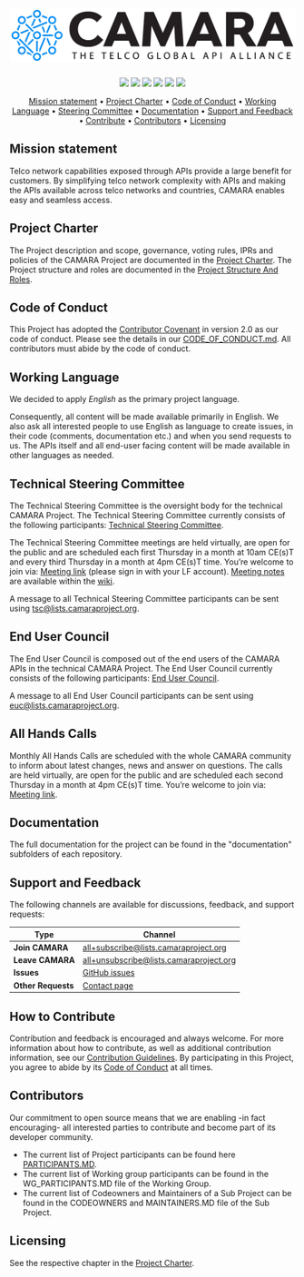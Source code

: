 <h1 align="center">
  <img src="/documentation/images/CAMARA_logo_black.png">
  <!---
  CAMARA - The Telco Global API Alliance
  -->
</h1>

<p align="center">
<a href="https://github.com/camaraproject/Governance/commits/" title="Last Commit"><img src="https://img.shields.io/github/last-commit/camaraproject/Governance?style=plastic"></a>
<a href="https://github.com/camaraproject/Governance/issues" title="Open Issues"><img src="https://img.shields.io/github/issues/camaraproject/Governance?style=plastic"></a>
<a href="https://github.com/camaraproject/Governance/pulls" title="Open Pull Requests"><img src="https://img.shields.io/github/issues-pr/camaraproject/Governance?style=plastic"></a>
<a href="https://github.com/camaraproject/Governance/graphs/contributors" title="Contributors"><img src="https://img.shields.io/github/contributors/camaraproject/Governance?style=plastic"></a>
<a href="https://github.com/camaraproject/Governance" title="Repo Size"><img src="https://img.shields.io/github/repo-size/camaraproject/Governance?style=plastic"></a>
<a href="https://github.com/camaraproject/Governance/blob/main/documentation/LICENSE.APACHE2.0" title="License"><img src="https://img.shields.io/badge/License-Apache%202.0-green.svg?style=plastic"></a>
</p>

<p align="center">
  <a href="#mission-statement">Mission statement</a> •
  <a href="#project-charter">Project Charter</a> •
  <a href="#code-of-conduct">Code of Conduct</a> •
  <a href="#working-language">Working Language</a> •
  <a href="#steering-committee">Steering Committee</a> •
  <a href="#documentation">Documentation</a> •
  <a href="#support-and-feedback">Support and Feedback</a> •
  <a href="#how-to-contribute">Contribute</a> •
  <a href="#contributors">Contributors</a> •
  <a href="#licensing">Licensing</a>
</p>

## Mission statement

Telco network capabilities exposed through APIs provide a large benefit for customers. By simplifying telco network complexity with APIs and making the APIs available across telco networks and countries, CAMARA enables easy and seamless access.

## Project Charter

The Project description and scope, governance, voting rules, IPRs and policies of the CAMARA Project are documented in the [Project Charter](./ProjectCharter.md).
The Project structure and roles are documented in the [Project Structure And Roles](./ProjectStructureAndRoles.md).

## Code of Conduct

This Project has adopted the [Contributor Covenant](https://www.contributor-covenant.org/) in version 2.0 as our code of conduct. Please see the details in our [CODE_OF_CONDUCT.md](CODE_OF_CONDUCT.md). All contributors must abide by the code of conduct.

## Working Language

We decided to apply _English_ as the primary project language.  

Consequently, all content will be made available primarily in English. We also ask all interested people to use English as language to create issues, in their code (comments, documentation etc.) and when you send requests to us. The APIs itself and all end-user facing content will be made available in other languages as needed.

## Technical Steering Committee
The Technical Steering Committee is the oversight body for the technical CAMARA Project. The Technical Steering Committee currently consists of the following participants: [Technical Steering Committee](https://camaraproject.org/steering-committee/).

The Technical Steering Committee meetings are held virtually, are open for the public and are scheduled each first Thursday in a month at 10am CE(s)T and every third Thursday in a month at 4pm CE(s)T time. You’re welcome to join via: [Meeting link](https://zoom-lfx.platform.linuxfoundation.org/meeting/99444398287?password=6a122680-fba6-414f-b1f7-5e7ce5c59f21) (please sign in with your LF account). [Meeting notes](https://wiki.camaraproject.org/display/CAM/TSC+Meeting+Minutes) are available within the [wiki](https://wiki.camaraproject.org/).

A message to all Technical Steering Committee participants can be sent using <tsc@lists.camaraproject.org>.

## End User Council
The End User Council is composed out of the end users of the CAMARA APIs in the technical CAMARA Project. The End User Council currently consists of the following participants: [End User Council](https://camaraproject.org/end-user-council/).

A message to all End User Council participants can be sent using <euc@lists.camaraproject.org>.

## All Hands Calls

Monthly All Hands Calls are scheduled with the whole CAMARA community to inform about latest changes, news and answer on questions. The calls are held virtually, are open for the public and are scheduled each second Thursday in a month at 4pm CE(s)T time. You’re welcome to join via: [Meeting link](https://zoom-lfx.platform.linuxfoundation.org/meeting/93487157363?password=9a10a1e2-8279-43ee-a160-20da1b921180).

## Documentation

The full documentation for the project can be found in the "documentation" subfolders of each repository.

## Support and Feedback
The following channels are available for discussions, feedback, and support requests:

| Type                     | Channel                                                |
| ------------------------ | ------------------------------------------------------ |
| **Join CAMARA** | <all+subscribe@lists.camaraproject.org> |
| **Leave CAMARA** | <all+unsubscribe@lists.camaraproject.org> |
| **Issues**   | [GitHub issues](https://github.com/camaraproject/Governance/issues/new) |
| **Other Requests**    | [Contact page](https://camaraproject.org/contact/)   |

## How to Contribute

Contribution and feedback is encouraged and always welcome. For more information about how to contribute, as well as additional contribution information, see our [Contribution Guidelines](./CONTRIBUTING.md). By participating in this Project, you agree to abide by its [Code of Conduct](./CODE_OF_CONDUCT.md) at all times.

## Contributors

Our commitment to open source means that we are enabling -in fact encouraging- all interested parties to contribute and become part of its developer community.
* The current list of Project participants can be found here [PARTICIPANTS.MD](./PARTICIPANTS.MD).
* The current list of Working group participants can be found in the WG_PARTICIPANTS.MD file of the Working Group.
* The current list of Codeowners and Maintainers of a Sub Project can be found in the CODEOWNERS and MAINTAINERS.MD file of the Sub Project.

## Licensing

See the respective chapter in the [Project Charter](https://github.com/camaraproject/Governance/blob/main/ProjectCharter.md#intellectual-property-policy).
